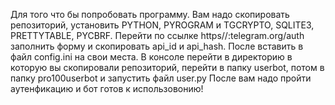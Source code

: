 Для того что бы попробовать программу.
Вам надо скопировать репозиторий, установить PYTHON, PYROGRAM и TGCRYPTO, SQLITE3, PRETTYTABLE, PYCBRF.
Перейти по ссылке https//:telegram.org/auth заполнить форму и скопировать api_id и api_hash.
После вставить в файл config.ini на свои места.
В консоле перейти в директорию в которую вы скопировали репозиторий, перейти в папку userbot, потом в папку pro100userbot и запустить файл user.py
После вам надо пройти аутенфикацию и бот готов к использовонию!